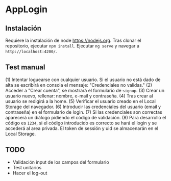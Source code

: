 # AppLogin

## Instalación
Requiere la instalación de node https://nodejs.org.
Tras clonar el repositorio, ejecutar `npm install`.
Ejecutar `ng serve` y navegar a `http://localhost:4200/`.

## Test manual
(1) Intentar loguearse con cualquier usuario. Si el usuario no está dado de alta se escribirá en consola el mensaje: "Credenciales no validas."
(2) Acceder a "Crear cuenta", se mostrará el formulario de `signup`.
(3) Crear un usuario nuevo, rellenar: nombre, e-mail y contraseña.
(4) Tras crear al usuario se redigirá a la home.
(5) Verificar el usuario creado en el Local Storage del navegador.
(6) Introducir las credenciales del usuario (email y contraseña) en el formulario de login.
(7) Si las credenciales son correctas aparecerá un diálogo pidiendo el código de validación.
(8) Para desarrollo el código es `1234`, si el código introducido es correcto se hará el login y se accederá al area privada. El token de sessión y uid se almacenarán en el Local Storage.


## TODO
- Validación input de los campos del formulario
- Test unitarios
- Hacer el log-out

